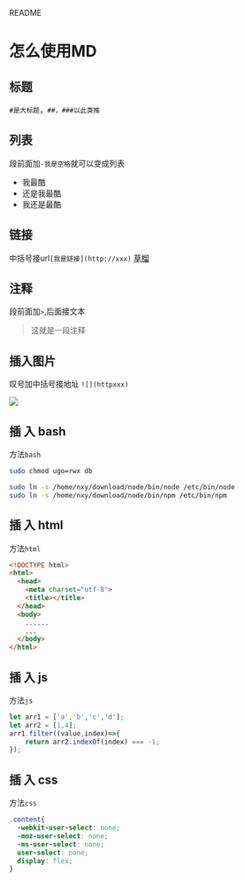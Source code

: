 README

# 怎么使用MD

## 标题

`#是大标题`，`##，###以此类推`

## 列表

段前面加`-我是空格`就可以变成列表
- 我最酷
- 还是我最酷
- 我还是最酷

## 链接

中括号接url`[我是链接](http://xxx)`
[草榴](https://github.com/nxy315)

## 注释

段前面加`>`,后面接文本
> 这就是一段注释

## 插入图片

叹号加中括号接地址 `![](httpxxx)`

![](https://avatars3.githubusercontent.com/u/16378539?v=3&s=460)

## 插   入   bash

方法````bash ````

```bash
sudo chmod ugo=rwx db

sudo ln -s /home/nxy/download/node/bin/node /etc/bin/node
sudo ln -s /home/nxy/download/node/bin/npm /etc/bin/npm
```

## 插   入   html

方法````html ````

```html
<!DOCTYPE html>
<html>
  <head>
    <meta charset="utf-8">
    <title></title>
  </head>
  <body>
    ......
    ...
  </body>
</html>
```

## 插   入   js

方法````js ````

```js
let arr1 = ['a','b','c','d'];
let arr2 = [1,4];
arr1.filter((value,index)=>{
    return arr2.indexOf(index) === -1;
});
```

## 插   入   css

方法````css ````

```css
.content{
  -webkit-user-select: none;
  -moz-user-select: none;
  -ms-user-select: none;
  user-select: none;
  display: flex;
}
```
